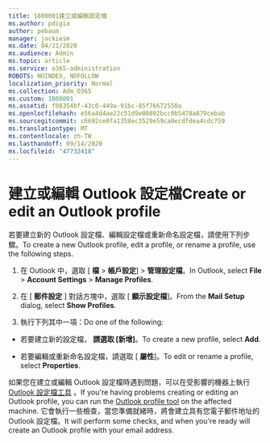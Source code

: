 ```yaml
---
title: 1800001建立或編輯設定檔
ms.author: pdigia
author: pebaum
manager: jackiesm
ms.date: 04/21/2020
ms.audience: Admin
ms.topic: article
ms.service: o365-administration
ROBOTS: NOINDEX, NOFOLLOW
localization_priority: Normal
ms.collection: Adm_O365
ms.custom: 1800001
ms.assetid: f08354bf-43c0-449a-91bc-85f76672550a
ms.openlocfilehash: e56a4d4ae22c51d9e80892bcc0b5478a879cebab
ms.sourcegitcommit: c6692ce0fa1358ec3529e59ca0ecdfdea4cdc759
ms.translationtype: MT
ms.contentlocale: zh-TW
ms.lasthandoff: 09/14/2020
ms.locfileid: "47732418"
---
```

# <a name="create-or-edit-an-outlook-profile"></a><span data-ttu-id="34137-102">建立或編輯 Outlook 設定檔</span><span class="sxs-lookup"><span data-stu-id="34137-102">Create or edit an Outlook profile</span></span>

<span data-ttu-id="34137-103">若要建立新的 Outlook 設定檔、編輯設定檔或重新命名設定檔，請使用下列步驟。</span><span class="sxs-lookup"><span data-stu-id="34137-103">To create a new Outlook profile, edit a profile, or rename a profile, use the following steps.</span></span>
  
1. <span data-ttu-id="34137-104">在 Outlook 中，選取 [ **檔** \> **帳戶設定**] \> **管理設定檔**。</span><span class="sxs-lookup"><span data-stu-id="34137-104">In Outlook, select **File** \> **Account Settings** \> **Manage Profiles**.</span></span>
    
2. <span data-ttu-id="34137-105">在 [ **郵件設定** ] 對話方塊中，選取 [ **顯示設定檔**]。</span><span class="sxs-lookup"><span data-stu-id="34137-105">From the **Mail Setup** dialog, select **Show Profiles**.</span></span>
    
3. <span data-ttu-id="34137-106">執行下列其中一項：</span><span class="sxs-lookup"><span data-stu-id="34137-106">Do one of the following:</span></span>
    
  - <span data-ttu-id="34137-107">若要建立新的設定檔， **請選取 [新增]**。</span><span class="sxs-lookup"><span data-stu-id="34137-107">To create a new profile, select **Add**.</span></span>
    
  - <span data-ttu-id="34137-108">若要編輯或重新命名設定檔，請選取 [ **屬性**]。</span><span class="sxs-lookup"><span data-stu-id="34137-108">To edit or rename a profile, select **Properties**.</span></span>
    
<span data-ttu-id="34137-109">如果您在建立或編輯 Outlook 設定檔時遇到問題，可以在受影響的機器上執行 [Outlook 設定檔工具](https://aka.ms/SaRA-OutlookSetupProfile) 。</span><span class="sxs-lookup"><span data-stu-id="34137-109">If you're having problems creating or editing an Outlook profile, you can run the [Outlook profile tool](https://aka.ms/SaRA-OutlookSetupProfile) on the affected machine.</span></span> <span data-ttu-id="34137-110">它會執行一些檢查，當您準備就緒時，將會建立具有您電子郵件地址的 Outlook 設定檔。</span><span class="sxs-lookup"><span data-stu-id="34137-110">It will perform some checks, and when you're ready will create an Outlook profile with your email address.</span></span> 
  

